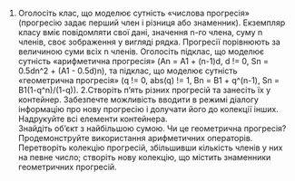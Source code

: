 1. Оголосіть клас, що моделює сутність «числова прогресія» (прогресію задає перший член і різниця або знаменник). 
Екземпляр класу вміє повідомляти свої дані, значення n-го члена, суму n членів, своє зображення у вигляді рядка. 
Прогресії порівнюють за величиною суми всіх n членів.
Оголосіть  підклас,  що  моделює  сутність  «арифметична  прогресія»  (An = A1 + (n-1)d, d != 0, Sn = 0.5dn^2 + (A1 - 0.5d)n),  та  підклас,
що  моделює  сутність «геометрична прогресія» (q != 0, abs(q) != 1, Bn = B1 + q^(n-1), Sn = B1(1-q^n)/(1-q)).
2.Створіть п’ять різних прогресій та занесіть їх у контейнер. 
Забезпечте можливість вводити в режимі  діалогу  інформацію  про  нову  прогресію  і  долучати  його  до  колекції  інших. 
Надрукуйте  всі  елементи  контейнера.  
Знайдіть  об’єкт  з  найбільшою  сумою.  Чи  це геометрична  прогресія?  
Продемонструйте  використання  арифметичних  операторів. 
Перетворіть колекцію прогресій, збільшивши кількість членів у них на певне число; 
створіть нову колекцію, що містить знаменники геометричних прогресій.

